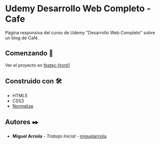 # Udemy Desarrollo Web Completo - Cafe

Página responsiva del curso de Udemy "Desarrollo Web Completo" sobre un blog de Café.

## Comenzando 🚀

Ver el proyecto en [festec-front1](https://miguelarriola.github.io/udemydwc-cafe/)

## Construido con 🛠️

- HTML5
- CSS3
- [Normalize](https://necolas.github.io/normalize.css/)

## Autores ✒️

- **Miguel Arriola** - _Trabajo Inicial_ - [miguelarriola](https://github.com/miguelarriola)
